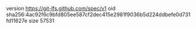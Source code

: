 version https://git-lfs.github.com/spec/v1
oid sha256:4ac92f6c9bfd805ee587cf2dec415e2981f9036b5d224ddbefe0d731fd11627e
size 57531
